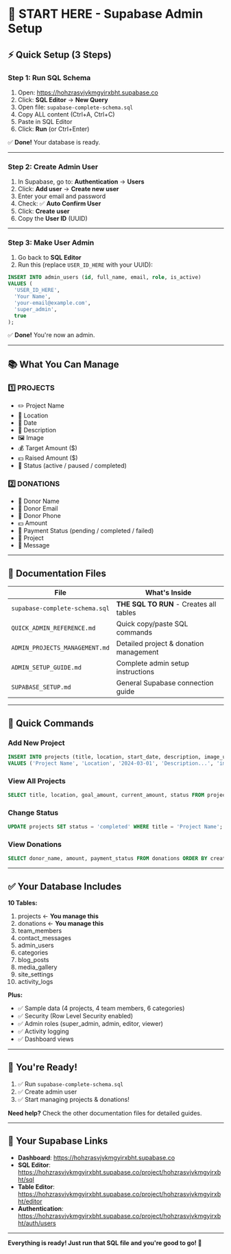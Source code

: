 # 🚀 START HERE - Supabase Admin Setup

## ⚡ Quick Setup (3 Steps)

### Step 1: Run SQL Schema
1. Open: https://hohzrasvjvkmgyirxbht.supabase.co
2. Click: **SQL Editor** → **New Query**
3. Open file: `supabase-complete-schema.sql`
4. Copy ALL content (Ctrl+A, Ctrl+C)
5. Paste in SQL Editor
6. Click: **Run** (or Ctrl+Enter)

✅ **Done!** Your database is ready.

---

### Step 2: Create Admin User
1. In Supabase, go to: **Authentication** → **Users**
2. Click: **Add user** → **Create new user**
3. Enter your email and password
4. Check: ✅ **Auto Confirm User**
5. Click: **Create user**
6. Copy the **User ID** (UUID)

---

### Step 3: Make User Admin
1. Go back to **SQL Editor**
2. Run this (replace `USER_ID_HERE` with your UUID):

```sql
INSERT INTO admin_users (id, full_name, email, role, is_active)
VALUES (
  'USER_ID_HERE',
  'Your Name',
  'your-email@example.com',
  'super_admin',
  true
);
```

✅ **Done!** You're now an admin.

---

## 📚 What You Can Manage

### 1️⃣ PROJECTS
- ✏️ Project Name
- 📍 Location
- 📅 Date
- 📝 Description
- 🖼️ Image
- 💰 Target Amount ($)
- 💵 Raised Amount ($)
- 🔄 Status (active / paused / completed)

### 2️⃣ DONATIONS
- 👤 Donor Name
- 📧 Donor Email
- 📱 Donor Phone
- 💵 Amount
- 🔄 Payment Status (pending / completed / failed)
- 🎯 Project
- 📝 Message

---

## 📖 Documentation Files

| File | What's Inside |
|------|---------------|
| `supabase-complete-schema.sql` | **THE SQL TO RUN** - Creates all tables |
| `QUICK_ADMIN_REFERENCE.md` | Quick copy/paste SQL commands |
| `ADMIN_PROJECTS_MANAGEMENT.md` | Detailed project & donation management |
| `ADMIN_SETUP_GUIDE.md` | Complete admin setup instructions |
| `SUPABASE_SETUP.md` | General Supabase connection guide |

---

## 🎯 Quick Commands

### Add New Project
```sql
INSERT INTO projects (title, location, start_date, description, image_url, goal_amount, current_amount, status, category)
VALUES ('Project Name', 'Location', '2024-03-01', 'Description...', 'image-url', 50000, 0, 'active', 'Education');
```

### View All Projects
```sql
SELECT title, location, goal_amount, current_amount, status FROM projects;
```

### Change Status
```sql
UPDATE projects SET status = 'completed' WHERE title = 'Project Name';
```

### View Donations
```sql
SELECT donor_name, amount, payment_status FROM donations ORDER BY created_at DESC;
```

---

## ✅ Your Database Includes

**10 Tables:**
1. projects ← **You manage this**
2. donations ← **You manage this**
3. team_members
4. contact_messages
5. admin_users
6. categories
7. blog_posts
8. media_gallery
9. site_settings
10. activity_logs

**Plus:**
- ✅ Sample data (4 projects, 4 team members, 6 categories)
- ✅ Security (Row Level Security enabled)
- ✅ Admin roles (super_admin, admin, editor, viewer)
- ✅ Activity logging
- ✅ Dashboard views

---

## 🎉 You're Ready!

1. ✅ Run `supabase-complete-schema.sql`
2. ✅ Create admin user
3. ✅ Start managing projects & donations!

**Need help?** Check the other documentation files for detailed guides.

---

## 🔗 Your Supabase Links

- **Dashboard**: https://hohzrasvjvkmgyirxbht.supabase.co
- **SQL Editor**: https://hohzrasvjvkmgyirxbht.supabase.co/project/hohzrasvjvkmgyirxbht/sql
- **Table Editor**: https://hohzrasvjvkmgyirxbht.supabase.co/project/hohzrasvjvkmgyirxbht/editor
- **Authentication**: https://hohzrasvjvkmgyirxbht.supabase.co/project/hohzrasvjvkmgyirxbht/auth/users

---

**Everything is ready! Just run that SQL file and you're good to go! 🚀**
